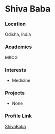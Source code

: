 # Shiva Baba

### Location

Odisha, India

### Academics

MKCG

### Interests

- Medicine

### Projects

- None

### Profile Link

[ShivaBaba](https://github.com/shiv199)
